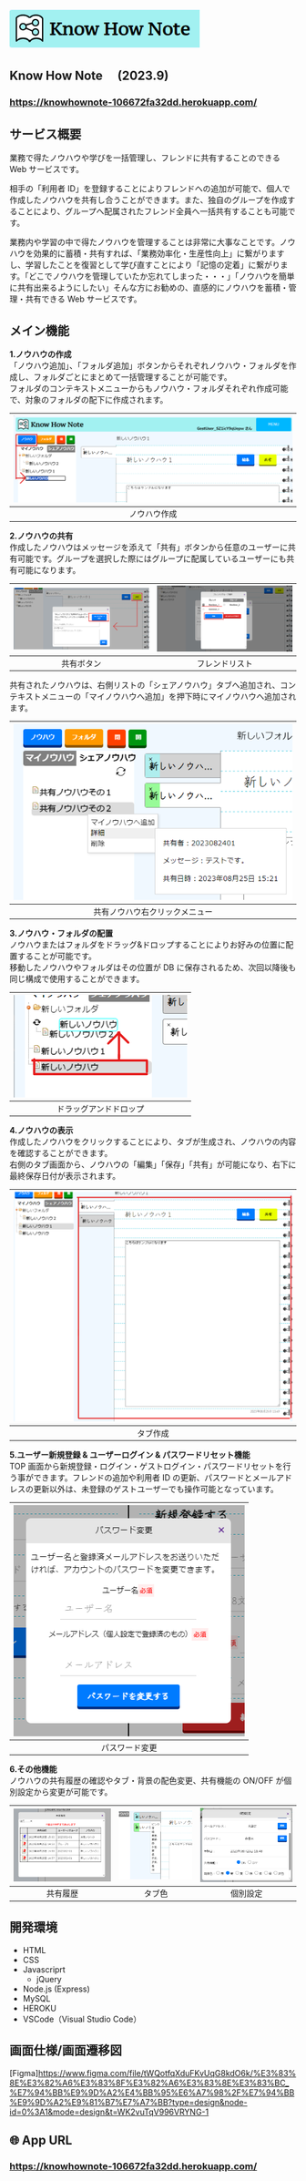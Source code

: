 <img src="public/img/README_img/タイトル.png">

## Know How Note 　(2023.9)

### **https://knowhownote-106672fa32dd.herokuapp.com/**

## サービス概要

業務で得たノウハウや学びを一括管理し、フレンドに共有することのできる Web サービスです。

相手の「利用者 ID」を登録することによりフレンドへの追加が可能で、個人で作成したノウハウを共有し合うことができます。また、独自のグループを作成することにより、グループへ配属されたフレンド全員へ一括共有することも可能です。

業務内や学習の中で得たノウハウを管理することは非常に大事なことです。ノウハウを効果的に蓄積・共有すれば、「業務効率化・生産性向上」に繋がりますし、学習したことを復習として学び直すことにより「記憶の定着」に繋がります。「どこでノウハウを管理していたか忘れてしまった・・・」「ノウハウを簡単に共有出来るようにしたい」そんな方にお勧めの、直感的にノウハウを蓄積・管理・共有できる Web サービスです。

## メイン機能

**1.ノウハウの作成** <br>
「ノウハウ追加」、「フォルダ追加」ボタンからそれぞれノウハウ・フォルダを作成し、フォルダごとにまとめて一括管理することが可能です。 <br>
フォルダのコンテキストメニューからもノウハウ・フォルダそれぞれ作成可能で、対象のフォルダの配下に作成されます。

| ![ノウハウ作成](public/img/README_img/ノウハウ作成.png) |
| :-----------------------------------------------------: |
|                      ノウハウ作成                       |

**2.ノウハウの共有** <br>
作成したノウハウはメッセージを添えて「共有」ボタンから任意のユーザーに共有可能です。グループを選択した際にはグループに配属しているユーザーにも共有可能になります。 <br>

| ![共有ボタン](public/img/README_img/共有ボタン.png) | ![フレンドリスト](public/img/README_img/フレンドリスト.png) |
| :-------------------------------------------------: | :---------------------------------------------------------: |
|                     共有ボタン                      |                       フレンドリスト                        |

共有されたノウハウは、右側リストの「シェアノウハウ」タブへ追加され、コンテキストメニューの「マイノウハウへ追加」を押下時にマイノウハウへ追加されます。<br>

| ![シェアノウハウ_コンテキストメニュー](public/img/README_img/シェアノウハウ_コンテキストメニュー.png) |
| :---------------------------------------------------------------------------------------------------: |
|                                    共有ノウハウ右クリックメニュー                                     |

**3.ノウハウ・フォルダの配置** <br>
ノウハウまたはフォルダをドラッグ&ドロップすることによりお好みの位置に配置することが可能です。 <br>
移動したノウハウやフォルダはその位置が DB に保存されるため、次回以降後も同じ構成で使用することができます。

| ![ドラッグアンドドロップ](public/img/README_img/ドラッグアンドドロップ.png) |
| :-------------------------------------------------------------------------: |
|                           ドラッグアンドドロップ                            |

**4.ノウハウの表示** <br>
作成したノウハウをクリックすることにより、タブが生成され、ノウハウの内容を確認することができます。 <br>
右側のタブ画面から、ノウハウの「編集」「保存」「共有」が可能になり、右下に最終保存日付が表示されます。

| ![タブ作成](public/img/README_img/タブ作成.png) |
| :---------------------------------------------: |
|                    タブ作成                     |

**5.ユーザー新規登録 & ユーザーログイン & パスワードリセット機能** <br>
TOP 画面から新規登録・ログイン・ゲストログイン・パスワードリセットを行う事ができます。フレンドの追加や利用者 ID の更新、パスワードとメールアドレスの更新以外は、未登録のゲストユーザーでも操作可能となっています。

| ![パスワード変更](public/img/README_img/パスワード変更.png) |
| :---------------------------------------------------------: |
|                       パスワード変更                        |

**6.その他機能** <br>
ノウハウの共有履歴の確認やタブ・背景の配色変更、共有機能の ON/OFF が個別設定から変更が可能です。

| ![共有履歴](public/img/README_img/共有履歴.png) | ![タブ色](public/img/README_img/タブ色.png) | ![個別設定](public/img/README_img/個別設定.png) |
| :---------------------------------------------: | :-----------------------------------------: | :---------------------------------------------: |
|                    共有履歴                     |                   タブ色                    |                    個別設定                     |

<!--
## 👀 全体的な仕組み

ここにシステムの図を入れる
-->

## 開発環境

- HTML
- CSS
- Javascriprt
  - jQuery
- Node.js (Express)
- MySQL
- HEROKU
- VSCode（Visual Studio Code）

## 画面仕様/画面遷移図

[Figma]https://www.figma.com/file/tWQotfqXduFKvUqG8kdO6k/%E3%83%8E%E3%82%A6%E3%83%8F%E3%82%A6%E3%83%8E%E3%83%BC_%E7%94%BB%E9%9D%A2%E4%BB%95%E6%A7%98%2F%E7%94%BB%E9%9D%A2%E9%81%B7%E7%A7%BB?type=design&node-id=0%3A1&mode=design&t=WK2vuTqV996VRYNG-1

## 🌐 App URL

### **https://knowhownote-106672fa32dd.herokuapp.com/**
